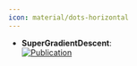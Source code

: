 ```yaml
---
icon: material/dots-horizontal
---
```


- **SuperGradientDescent**:   
	[![Publication](https://img.shields.io/badge/Publication-Citations:N/A-blue?style=for-the-badge&logo=arxiv)](https://export.arxiv.org/abs/2410.19706) 
